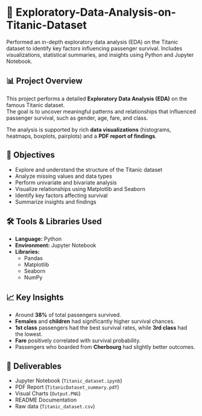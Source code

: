 # 🚢 Exploratory-Data-Analysis-on-Titanic-Dataset
Performed an in-depth exploratory data analysis (EDA) on the Titanic dataset to identify key factors influencing passenger survival. Includes visualizations, statistical summaries, and insights using Python and Jupyter Notebook.


## 📊 Project Overview
This project performs a detailed **Exploratory Data Analysis (EDA)** on the famous Titanic dataset.  
The goal is to uncover meaningful patterns and relationships that influenced passenger survival, such as gender, age, fare, and class.

The analysis is supported by rich **data visualizations** (histograms, heatmaps, boxplots, pairplots) and a **PDF report of findings**.


## 🧠 Objectives
- Explore and understand the structure of the Titanic dataset  
- Analyze missing values and data types  
- Perform univariate and bivariate analysis  
- Visualize relationships using Matplotlib and Seaborn  
- Identify key factors affecting survival  
- Summarize insights and findings

## 🛠️ Tools & Libraries Used
- **Language:** Python  
- **Environment:** Jupyter Notebook  
- **Libraries:**  
  - Pandas  
  - Matplotlib  
  - Seaborn  
  - NumPy

## 📈 Key Insights
- Around **38%** of total passengers survived.  
- **Females** and **children** had significantly higher survival chances.  
- **1st class** passengers had the best survival rates, while **3rd class** had the lowest.  
- **Fare** positively correlated with survival probability.  
- Passengers who boarded from **Cherbourg** had slightly better outcomes.  


## 📄 Deliverables
- Jupyter Notebook (`Titanic_dataset.ipynb`)  
- PDF Report (`TitanicDataset_summary.pdf`)  
- Visual Charts (`Output.PNG`)
- README Documentation
- Raw data (`Titanic_dataset.csv`)
